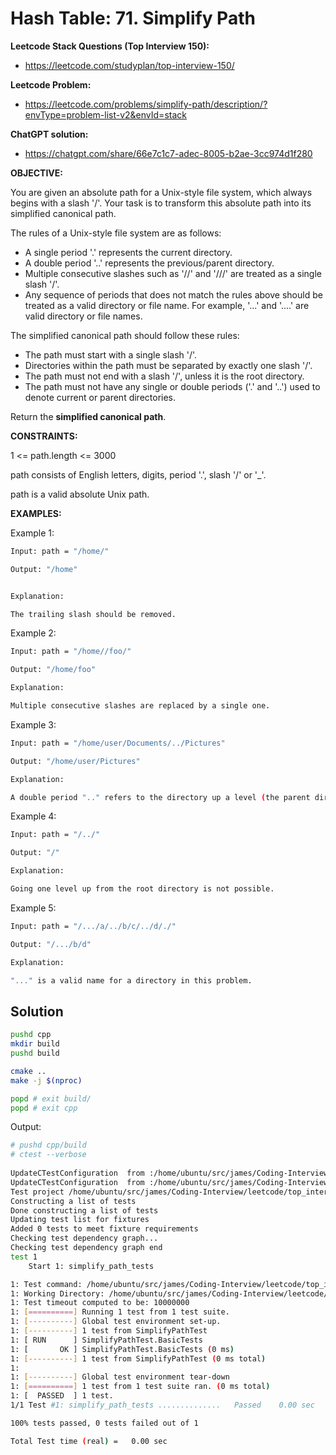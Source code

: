 # Hash Table: 71. Simplify Path

**Leetcode Stack Questions (Top Interview 150):**

- https://leetcode.com/studyplan/top-interview-150/

**Leetcode Problem:**

- https://leetcode.com/problems/simplify-path/description/?envType=problem-list-v2&envId=stack

**ChatGPT solution:**

- https://chatgpt.com/share/66e7c1c7-adec-8005-b2ae-3cc974d1f280

**OBJECTIVE:**

You are given an absolute path for a Unix-style file system, which always begins with a slash '/'. Your task is to transform this absolute path into its simplified canonical path.

The rules of a Unix-style file system are as follows:

- A single period '.' represents the current directory.
- A double period '..' represents the previous/parent directory.
- Multiple consecutive slashes such as '//' and '///' are treated as a single slash '/'.
- Any sequence of periods that does not match the rules above should be treated as a valid directory or file name. For example, '...' and '....' are valid directory or file names.

The simplified canonical path should follow these rules:

- The path must start with a single slash '/'.
- Directories within the path must be separated by exactly one slash '/'.
- The path must not end with a slash '/', unless it is the root directory.
- The path must not have any single or double periods ('.' and '..') used to denote current or parent directories.

Return the **simplified canonical path**.

**CONSTRAINTS:**

1 <= path.length <= 3000

path consists of English letters, digits, period '.', slash '/' or '_'.

path is a valid absolute Unix path.

**EXAMPLES:**

Example 1:

~~~bash
Input: path = "/home/"

Output: "/home"


Explanation:

The trailing slash should be removed.
~~~

Example 2:

~~~bash
Input: path = "/home//foo/"

Output: "/home/foo"

Explanation:

Multiple consecutive slashes are replaced by a single one.
~~~

Example 3:

~~~bash
Input: path = "/home/user/Documents/../Pictures"

Output: "/home/user/Pictures"

Explanation:

A double period ".." refers to the directory up a level (the parent directory).
~~~

Example 4:

~~~bash
Input: path = "/../"

Output: "/"

Explanation:

Going one level up from the root directory is not possible.
~~~


Example 5:

~~~bash
Input: path = "/.../a/../b/c/../d/./"

Output: "/.../b/d"

Explanation:

"..." is a valid name for a directory in this problem.
~~~

## Solution

~~~bash
pushd cpp
mkdir build
pushd build

cmake ..
make -j $(nproc)

popd # exit build/
popd # exit cpp
~~~

Output:

~~~bash
# pushd cpp/build
# ctest --verbose
 
UpdateCTestConfiguration  from :/home/ubuntu/src/james/Coding-Interview/leetcode/top_interview_150/stacks/medium/simplify_path/cpp/build/DartConfiguration.tcl
UpdateCTestConfiguration  from :/home/ubuntu/src/james/Coding-Interview/leetcode/top_interview_150/stacks/medium/simplify_path/cpp/build/DartConfiguration.tcl
Test project /home/ubuntu/src/james/Coding-Interview/leetcode/top_interview_150/stacks/medium/simplify_path/cpp/build
Constructing a list of tests
Done constructing a list of tests
Updating test list for fixtures
Added 0 tests to meet fixture requirements
Checking test dependency graph...
Checking test dependency graph end
test 1
    Start 1: simplify_path_tests

1: Test command: /home/ubuntu/src/james/Coding-Interview/leetcode/top_interview_150/stacks/medium/simplify_path/cpp/build/simplify_path_tests
1: Working Directory: /home/ubuntu/src/james/Coding-Interview/leetcode/top_interview_150/stacks/medium/simplify_path/cpp/build
1: Test timeout computed to be: 10000000
1: [==========] Running 1 test from 1 test suite.
1: [----------] Global test environment set-up.
1: [----------] 1 test from SimplifyPathTest
1: [ RUN      ] SimplifyPathTest.BasicTests
1: [       OK ] SimplifyPathTest.BasicTests (0 ms)
1: [----------] 1 test from SimplifyPathTest (0 ms total)
1: 
1: [----------] Global test environment tear-down
1: [==========] 1 test from 1 test suite ran. (0 ms total)
1: [  PASSED  ] 1 test.
1/1 Test #1: simplify_path_tests ..............   Passed    0.00 sec

100% tests passed, 0 tests failed out of 1

Total Test time (real) =   0.00 sec
~~~
